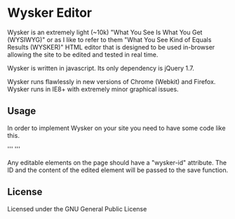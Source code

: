 Wysker Editor
=============
Wysker is an extremely light (~10k) "What You See Is What You Get (WYSIWYG)" or as I like to refer to them "What You See Kind of Equals Results (WYSKER)" HTML editor that is designed to be used in-browser allowing the site to be edited and tested in real time. 

Wysker is written in javascript. Its only dependency is jQuery 1.7.

Wysker runs flawlessly in new versions of Chrome (Webkit) and Firefox. Wysker runs in IE8+ with extremely minor graphical issues. 

Usage
-----
In order to implement Wysker on your site you need to have some code like this.

'''
	<script language="javascript" src="wysker.js"></script>
	<script type="text/javascript">
	$(document).ready(function() { 
		wysker_init(
			function (id, content) { // Save function gets called when a save is triggered, replace with code to integrate with your site
				console.debug('Saved ' + id + '!')		
			}
		)
	});
	</script>
'''

Any editable elements on the page should have a "wysker-id" attribute. The ID and the content of the edited element will be passed to the save function.

License
-------
Licensed under the GNU General Public License
